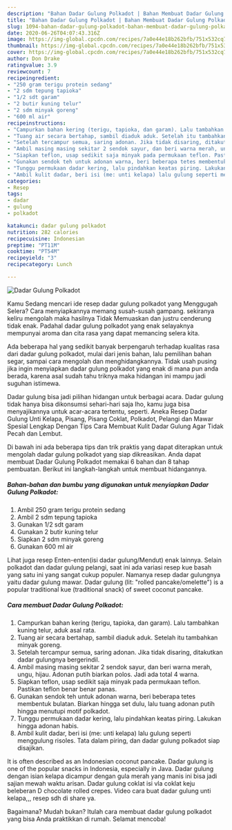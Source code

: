 ```yaml
---
description: "Bahan Dadar Gulung Polkadot | Bahan Membuat Dadar Gulung Polkadot Yang Enak Dan Lezat"
title: "Bahan Dadar Gulung Polkadot | Bahan Membuat Dadar Gulung Polkadot Yang Enak Dan Lezat"
slug: 1094-bahan-dadar-gulung-polkadot-bahan-membuat-dadar-gulung-polkadot-yang-enak-dan-lezat
date: 2020-06-26T04:07:43.316Z
image: https://img-global.cpcdn.com/recipes/7a0e44e18b262bfb/751x532cq70/dadar-gulung-polkadot-foto-resep-utama.jpg
thumbnail: https://img-global.cpcdn.com/recipes/7a0e44e18b262bfb/751x532cq70/dadar-gulung-polkadot-foto-resep-utama.jpg
cover: https://img-global.cpcdn.com/recipes/7a0e44e18b262bfb/751x532cq70/dadar-gulung-polkadot-foto-resep-utama.jpg
author: Don Drake
ratingvalue: 3.9
reviewcount: 7
recipeingredient:
- "250 gram terigu protein sedang"
- "2 sdm tepung tapioka"
- "1/2 sdt garam"
- "2 butir kuning telur"
- "2 sdm minyak goreng"
- "600 ml air"
recipeinstructions:
- "Campurkan bahan kering (terigu, tapioka, dan garam). Lalu tambahkan kuning telur, aduk asal rata."
- "Tuang air secara bertahap, sambil diaduk aduk. Setelah itu tambahkan minyak goreng."
- "Setelah tercampur semua, saring adonan. Jika tidak disaring, ditakutkan dadar gulungnya bergerindil."
- "Ambil masing masing sekitar 2 sendok sayur, dan beri warna merah, ungu, hijau. Adonan putih biarkan polos. Jadi ada total 4 warna."
- "Siapkan teflon, usap sedikit saja minyak pada permukaan teflon. Pastikan teflon benar benar panas."
- "Gunakan sendok teh untuk adonan warna, beri beberapa tetes membentuk bulatan. Biarkan hingga set dulu, lalu tuang adonan putih hingga menutupi motif polkadot."
- "Tunggu permukaan dadar kering, lalu pindahkan keatas piring. Lakukan hingga adonan habis."
- "Ambil kulit dadar, beri isi (me: unti kelapa) lalu gulung seperti menggulung risoles. Tata dalam piring, dan dadar gulung polkadot siap disajikan."
categories:
- Resep
tags:
- dadar
- gulung
- polkadot

katakunci: dadar gulung polkadot 
nutrition: 282 calories
recipecuisine: Indonesian
preptime: "PT11M"
cooktime: "PT54M"
recipeyield: "3"
recipecategory: Lunch

---
```



![Dadar Gulung Polkadot](https://img-global.cpcdn.com/recipes/7a0e44e18b262bfb/751x532cq70/dadar-gulung-polkadot-foto-resep-utama.jpg)

Kamu Sedang mencari ide resep dadar gulung polkadot yang Menggugah Selera? Cara menyiapkannya memang susah-susah gampang. sekiranya keliru mengolah maka hasilnya Tidak Memuaskan dan justru cenderung tidak enak. Padahal dadar gulung polkadot yang enak selayaknya mempunyai aroma dan cita rasa yang dapat memancing selera kita.

Ada beberapa hal yang sedikit banyak berpengaruh terhadap kualitas rasa dari dadar gulung polkadot, mulai dari jenis bahan, lalu pemilihan bahan segar, sampai cara mengolah dan menghidangkannya. Tidak usah pusing jika ingin menyiapkan dadar gulung polkadot yang enak di mana pun anda berada, karena asal sudah tahu triknya maka hidangan ini mampu jadi suguhan istimewa.

Dadar gulung bisa jadi pilihan hidangan untuk berbagai acara. Dadar gulung tidak hanya bisa dikonsumsi sehari-hari saja lho, kamu juga bisa menyajikannya untuk acar-acara tertentu, seperti. Aneka Resep Dadar Gulung Unti Kelapa, Pisang, Pisang Coklat, Polkadot, Pelangi dan Mawar Spesial Lengkap Dengan Tips Cara Membuat Kulit Dadar Gulung Agar Tidak Pecah dan Lembut.


Di bawah ini ada beberapa tips dan trik praktis yang dapat diterapkan untuk mengolah dadar gulung polkadot yang siap dikreasikan. Anda dapat membuat Dadar Gulung Polkadot memakai 6 bahan dan 8 tahap pembuatan. Berikut ini langkah-langkah untuk membuat hidangannya.

<!--inarticleads1-->

##### Bahan-bahan dan bumbu yang digunakan untuk menyiapkan Dadar Gulung Polkadot:

1. Ambil 250 gram terigu protein sedang
1. Ambil 2 sdm tepung tapioka
1. Gunakan 1/2 sdt garam
1. Gunakan 2 butir kuning telur
1. Siapkan 2 sdm minyak goreng
1. Gunakan 600 ml air


Lihat juga resep Enten-enten(isi dadar gulung/Mendut) enak lainnya. Selain polkadot dan dadar gulung pelangi, saat ini ada variasi resep kue basah yang satu ini yang sangat cukup populer. Namanya resep dadar gulungnya yaitu dadar gulung mawar. Dadar gulung (lit: &#34;rolled pancake/omelette&#34;) is a popular traditional kue (traditional snack) of sweet coconut pancake. 

<!--inarticleads2-->

##### Cara membuat Dadar Gulung Polkadot:

1. Campurkan bahan kering (terigu, tapioka, dan garam). Lalu tambahkan kuning telur, aduk asal rata.
1. Tuang air secara bertahap, sambil diaduk aduk. Setelah itu tambahkan minyak goreng.
1. Setelah tercampur semua, saring adonan. Jika tidak disaring, ditakutkan dadar gulungnya bergerindil.
1. Ambil masing masing sekitar 2 sendok sayur, dan beri warna merah, ungu, hijau. Adonan putih biarkan polos. Jadi ada total 4 warna.
1. Siapkan teflon, usap sedikit saja minyak pada permukaan teflon. Pastikan teflon benar benar panas.
1. Gunakan sendok teh untuk adonan warna, beri beberapa tetes membentuk bulatan. Biarkan hingga set dulu, lalu tuang adonan putih hingga menutupi motif polkadot.
1. Tunggu permukaan dadar kering, lalu pindahkan keatas piring. Lakukan hingga adonan habis.
1. Ambil kulit dadar, beri isi (me: unti kelapa) lalu gulung seperti menggulung risoles. Tata dalam piring, dan dadar gulung polkadot siap disajikan.


It is often described as an Indonesian coconut pancake. Dadar gulung is one of the popular snacks in Indonesia, especially in Java. Dadar gulung dengan isian kelapa dicampur dengan gula merah yang manis ini bisa jadi sajian mewah waktu arisan. Dadar gulung coklat isi vla coklat keju beleberan D chocolate rolled crepes. Video cara buat dadar gulung unti kelapa,,, resep sdh di share ya. 

Bagaimana? Mudah bukan? Itulah cara membuat dadar gulung polkadot yang bisa Anda praktikkan di rumah. Selamat mencoba!
